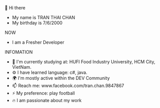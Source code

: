 👋 Hi there 
<ul>
  <li>My name is TRAN THAI CHAN</li>
  <li>My birthday is 7/6/2000</li>
</ul>
NOW 
<ul>
  <li>I am a Fresher Developer</li>
</ul>
INFOMATION 
<ul>
  <li>🏢 I'm currently studying at: HUFI Food Industry University, HCM City, VietNam.</li>
  <li>⚙️ I have learned language: c#, java.</li>
  <li>🌍 I'm mostly active within the DEV Community</li>
  <li>📫 Reach me: www.facebook.com/tran.chan.9847867</li>
  <li>⚡️ My preference: play football</li>
  <li>🔥 I am passionate about my work</li>
</ul>
